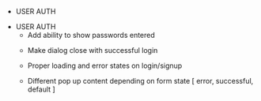 <!-- BACKEND -->
- USER AUTH
    <!-- DONE - Verify email address is real or remove email check entirely -->



<!-- FRONTEND -->
- USER AUTH
    <!-- - password & Confirm password: pass entered password into confirm password input and verify they match DONE -->
    - Add ability to show passwords entered
    <!-- - fix confirm_password DONE -->
    <!-- - Get login/signup working with backend DONE -->
    - Make dialog close with successful login
    - Proper loading and error states on login/signup

    - Different pop up content depending on form state [ error, successful, default ]